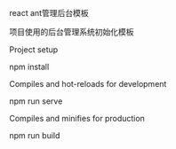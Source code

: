 react ant管理后台模板

项目使用的后台管理系统初始化模板

Project setup

npm install


Compiles and hot-reloads for development

npm run serve


Compiles and minifies for production

npm run build
